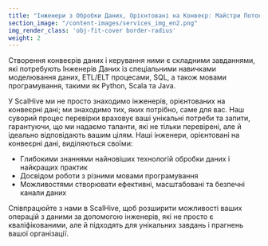 ```yaml
---
title: "Інженери з Обробки Даних, Орієнтовані на Конвеєр: Майстри Потоку Даних"
section_image: "/content-images/services_img_en2.png"
img_render_class: 'obj-fit-cover border-radius'
weight: 2
---
```

Створення конвеєрів даних і керування ними є складними завданнями, які потребують Інженерів Даних із спеціальними навичками моделювання даних,
ETL/ELT процесами, SQL, а також мовами програмування, такими як Python, Scala та Java.

У ScalHive ми не просто знаходимо інженерів, орієнтованих на конвеєрні дані; ми знаходимо тих, яких потрібно, саме для вас.
Наш суворий процес перевірки враховує ваші унікальні потреби та запити,
гарантуючи, що ми надаємо таланти, які не тільки перевірені, але й ідеально відповідають вашим цілям.
Наші інженери, орієнтовані на конвеєрні дані, виділяються своїми:
* Глибокими знаннями найновіших технологій обробки даних і найкращих практик
* Досвідом роботи з різними мовами програмування
* Можливостями створювати ефективні, масштабовані та безпечні канали даних

Співпрацюйте з нами в ScalHive, щоб розширити можливості ваших операцій з даними за допомогою інженерів, які не просто є кваліфікованими,
але й підходять для унікальних завдань і прагнень вашої організації.
